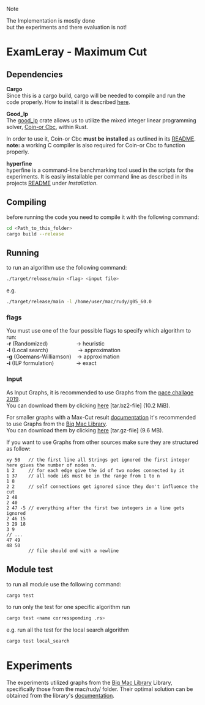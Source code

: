 > [!NOTE]  
> The Implementation is mostly done\
> but the experiments and there evaluation is not!

<!-- this is a test -->

# ExamLeray - Maximum Cut

## Dependencies

**Cargo**\
Since this is a cargo build, cargo will be needed to compile and run the code properly. How to install it is described [here](https://doc.rust-lang.org/cargo/getting-started/installation.html).

**Good_lp**\
The [good_lp](https://crates.io/crates/good_lp) crate allows us to utilize the mixed integer linear programming solver, [Coin-or Cbc](https://www.coin-or.org/Cbc/), within Rust.

In order to use it, Coin-or Cbc **must be installed** as outlined in its [README](https://github.com/coin-or/Cbc/blob/master/README.md).\
**note:** a working C compiler is also required for Coin-or Cbc to function properly.

**hyperfine**\
hyperfine is a command-line benchmarking tool used in the scripts for the experiments.
It is easily installable per command line as described in its projects [README](https://github.com/sharkdp/hyperfine) under *Installation*.


## Compiling
before running the code you need to compile it with the following command:
```bash
cd <Path_to_this_folder>
cargo build --release
```

## Running 
to run an algorithm use the following command:
```bash
./target/release/main <flag> <input file>
```
e.g.
```bash
./target/release/main -l /home/user/mac/rudy/g05_60.0
```

### flags
You must use one of the four possible flags to specify which algorithm to run:\
**-r** (Randomized) &emsp;&emsp;&emsp;&emsp;&emsp;-> heuristic\
**-l** (Local search)&emsp; &emsp;&emsp;&emsp; &emsp;-> approximation\
**-g** (Goemans-Williamson) &ensp; -> approximation\
**-i** (ILP formulation) &emsp; &emsp; &emsp; -> exact

### Input

As Input Graphs, it is recommended to use Graphs from the [pace challage 2019](https://pacechallenge.org/2019/vc/vc_exact/).\
You can download them by clicking [here](https://pacechallenge.org/files/pace2019-vc-exact-public-v2.tar.bz2) [tar.bz2-file] (10.2 MiB).

For smaller graphs with a Max-Cut result [documentation](https://biqmac.aau.at/biqmaclib.pdf) it's recommended to use Graphs from the [Biq Mac Library](https://biqmac.aau.at/biqmaclib.html).\
You can download them by clicking [here](https://biqmac.aau.at/library/tar_files/biqmac_all.tar.gz) [tar.gz-file] (9.6 MB).

If you want to use Graphs from other sources make sure they are structured as follow: 
```
xy 50   // the first line all Strings get ignored the first integer here gives the number of nodes n.  
1 2     // for each edge give the id of two nodes connected by it  
1 37    // all node ids must be in the range from 1 to n
1 8
2 2     // self connections get ignored since they don't influence the cut
2 48
2 40 
2 47 -5 // everything after the first two integers in a line gets ignored
2 46 15 
3 29 18
3 9 
// ...
47 49
48 50  
        // file should end with a newline
```
## Module test
to run all module use the following command:
```bash
cargo test
```

to run only the test for one specific algorithm run
```bash
cargo test <name corresspomding .rs>
```
e.g. run all the test for the local search algorithm
```bash
cargo test local_search
```

# Experiments
The experiments utilized graphs from the [Biq Mac Library](./README.md/#Input) Library, specifically those from the mac/rudy/ folder. Their optimal solution can be obtained from the library's [documentation](https://biqmac.aau.at/biqmaclib.pdf). 
